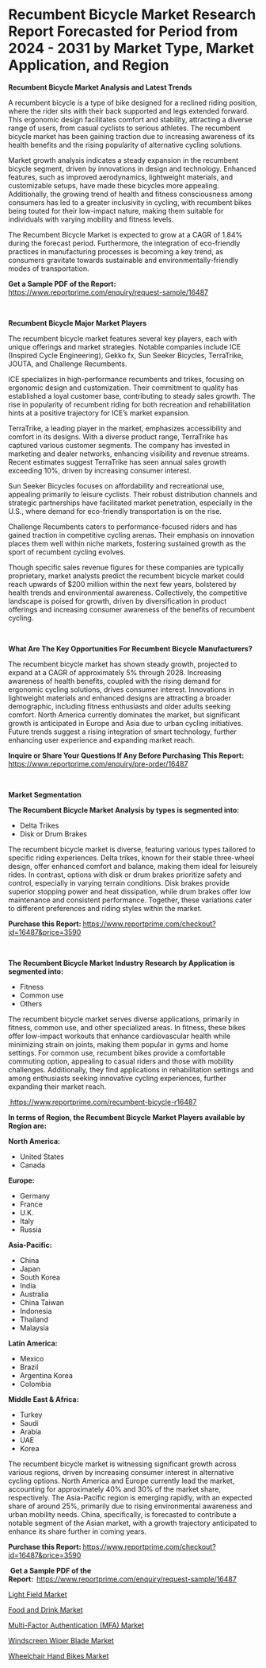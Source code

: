 <p><h1>Recumbent Bicycle Market Research Report Forecasted for Period from 2024 -  2031 by Market Type, Market Application, and Region</h1></p><p><strong>Recumbent Bicycle Market Analysis and Latest Trends</strong></p>
<p><p>A recumbent bicycle is a type of bike designed for a reclined riding position, where the rider sits with their back supported and legs extended forward. This ergonomic design facilitates comfort and stability, attracting a diverse range of users, from casual cyclists to serious athletes. The recumbent bicycle market has been gaining traction due to increasing awareness of its health benefits and the rising popularity of alternative cycling solutions.</p><p>Market growth analysis indicates a steady expansion in the recumbent bicycle segment, driven by innovations in design and technology. Enhanced features, such as improved aerodynamics, lightweight materials, and customizable setups, have made these bicycles more appealing. Additionally, the growing trend of health and fitness consciousness among consumers has led to a greater inclusivity in cycling, with recumbent bikes being touted for their low-impact nature, making them suitable for individuals with varying mobility and fitness levels.</p><p>The Recumbent Bicycle Market is expected to grow at a CAGR of 1.84% during the forecast period. Furthermore, the integration of eco-friendly practices in manufacturing processes is becoming a key trend, as consumers gravitate towards sustainable and environmentally-friendly modes of transportation.</p></p>
<p><strong>Get a Sample PDF of the Report:&nbsp;</strong> <a href="https://www.reportprime.com/enquiry/request-sample/16487?utm_campaign=113&utm_medium=2&utm_source=Github&utm_content=ia&utm_term=23112024&utm_id=recumbent-bicycle">https://www.reportprime.com/enquiry/request-sample/16487</a></p>
<p>&nbsp;</p>
<p><strong>Recumbent Bicycle Major Market Players</strong></p>
<p><p>The recumbent bicycle market features several key players, each with unique offerings and market strategies. Notable companies include ICE (Inspired Cycle Engineering), Gekko fx, Sun Seeker Bicycles, TerraTrike, JOUTA, and Challenge Recumbents. </p><p>ICE specializes in high-performance recumbents and trikes, focusing on ergonomic design and customization. Their commitment to quality has established a loyal customer base, contributing to steady sales growth. The rise in popularity of recumbent riding for both recreation and rehabilitation hints at a positive trajectory for ICE’s market expansion.</p><p>TerraTrike, a leading player in the market, emphasizes accessibility and comfort in its designs. With a diverse product range, TerraTrike has captured various customer segments. The company has invested in marketing and dealer networks, enhancing visibility and revenue streams. Recent estimates suggest TerraTrike has seen annual sales growth exceeding 10%, driven by increasing consumer interest.</p><p>Sun Seeker Bicycles focuses on affordability and recreational use, appealing primarily to leisure cyclists. Their robust distribution channels and strategic partnerships have facilitated market penetration, especially in the U.S., where demand for eco-friendly transportation is on the rise.</p><p>Challenge Recumbents caters to performance-focused riders and has gained traction in competitive cycling arenas. Their emphasis on innovation places them well within niche markets, fostering sustained growth as the sport of recumbent cycling evolves.</p><p>Though specific sales revenue figures for these companies are typically proprietary, market analysts predict the recumbent bicycle market could reach upwards of $200 million within the next few years, bolstered by health trends and environmental awareness. Collectively, the competitive landscape is poised for growth, driven by diversification in product offerings and increasing consumer awareness of the benefits of recumbent cycling.</p></p>
<p>&nbsp;</p>
<p><strong>What Are The Key Opportunities For Recumbent Bicycle Manufacturers?</strong></p>
<p><p>The recumbent bicycle market has shown steady growth, projected to expand at a CAGR of approximately 5% through 2028. Increasing awareness of health benefits, coupled with the rising demand for ergonomic cycling solutions, drives consumer interest. Innovations in lightweight materials and enhanced designs are attracting a broader demographic, including fitness enthusiasts and older adults seeking comfort. North America currently dominates the market, but significant growth is anticipated in Europe and Asia due to urban cycling initiatives. Future trends suggest a rising integration of smart technology, further enhancing user experience and expanding market reach.</p></p>
<p><strong>Inquire or Share Your Questions If Any Before Purchasing This Report:</strong> <a href="https://www.reportprime.com/enquiry/pre-order/16487?utm_campaign=113&utm_medium=2&utm_source=Github&utm_content=ia&utm_term=23112024&utm_id=recumbent-bicycle">https://www.reportprime.com/enquiry/pre-order/16487</a></p>
<p>&nbsp;</p>
<p><strong>Market Segmentation</strong></p>
<p><strong>The Recumbent Bicycle Market Analysis by types is segmented into:</strong></p>
<p><ul><li>Delta Trikes</li><li>Disk or Drum Brakes</li></ul></p>
<p><p>The recumbent bicycle market is diverse, featuring various types tailored to specific riding experiences. Delta trikes, known for their stable three-wheel design, offer enhanced comfort and balance, making them ideal for leisurely rides. In contrast, options with disk or drum brakes prioritize safety and control, especially in varying terrain conditions. Disk brakes provide superior stopping power and heat dissipation, while drum brakes offer low maintenance and consistent performance. Together, these variations cater to different preferences and riding styles within the market.</p></p>
<p><strong>Purchase this Report:&nbsp;</strong><a href="https://www.reportprime.com/checkout?id=16487&price=3590&utm_campaign=113&utm_medium=2&utm_source=Github&utm_content=ia&utm_term=23112024&utm_id=recumbent-bicycle">https://www.reportprime.com/checkout?id=16487&price=3590</a></p>
<p>&nbsp;</p>
<p><strong>The Recumbent Bicycle Market Industry Research by Application is segmented into:</strong></p>
<p><ul><li>Fitness</li><li>Common use</li><li>Others</li></ul></p>
<p><p>The recumbent bicycle market serves diverse applications, primarily in fitness, common use, and other specialized areas. In fitness, these bikes offer low-impact workouts that enhance cardiovascular health while minimizing strain on joints, making them popular in gyms and home settings. For common use, recumbent bikes provide a comfortable commuting option, appealing to casual riders and those with mobility challenges. Additionally, they find applications in rehabilitation settings and among enthusiasts seeking innovative cycling experiences, further expanding their market reach.</p></p>
<p><a href="https://www.reportprime.com/recumbent-bicycle-r16487?utm_campaign=113&utm_medium=2&utm_source=Github&utm_content=ia&utm_term=23112024&utm_id=recumbent-bicycle">&nbsp;https://www.reportprime.com/recumbent-bicycle-r16487</a></p>
<p><strong>In terms of Region, the Recumbent Bicycle Market Players available by Region are:</strong></p>
<p>
    <p> <strong> North America: </strong>
        <ul>
            <li>United States</li>
            <li>Canada</li>
        </ul>
        </p> 
    <p> <strong> Europe: </strong>
        <ul>
            <li>Germany</li>
            <li>France</li>
            <li>U.K.</li>
            <li>Italy</li>
            <li>Russia</li>
        </ul>
        </p> 
    <p> <strong> Asia-Pacific: </strong>
        <ul>
            <li>China</li>
            <li>Japan</li>
            <li>South Korea</li>
            <li>India</li>
            <li>Australia</li>
            <li>China Taiwan</li>
            <li>Indonesia</li>
            <li>Thailand</li>
            <li>Malaysia</li>
        </ul>
        </p> 
    <p> <strong> Latin America: </strong>
        <ul>
            <li>Mexico</li>
            <li>Brazil</li>
            <li>Argentina Korea</li>
            <li>Colombia</li>
        </ul>
        </p> 
    <p> <strong> Middle East & Africa: </strong>
        <ul>
            <li>Turkey</li>
            <li>Saudi</li>
            <li>Arabia</li>
            <li>UAE</li>
            <li>Korea</li>
        </ul>
    </p>
    </p>
<p><p>The recumbent bicycle market is witnessing significant growth across various regions, driven by increasing consumer interest in alternative cycling options. North America and Europe currently lead the market, accounting for approximately 40% and 30% of the market share, respectively. The Asia-Pacific region is emerging rapidly, with an expected share of around 25%, primarily due to rising environmental awareness and urban mobility needs. China, specifically, is forecasted to contribute a notable segment of the Asian market, with a growth trajectory anticipated to enhance its share further in coming years.</p></p>
<p><strong>Purchase this Report: </strong><a href="https://www.reportprime.com/checkout?id=16487&price=3590&utm_campaign=113&utm_medium=2&utm_source=Github&utm_content=ia&utm_term=23112024&utm_id=recumbent-bicycle">https://www.reportprime.com/checkout?id=16487&price=3590</a></p>
<p>&nbsp;<strong>Get a Sample PDF of the Report:&nbsp;&nbsp;</strong><a href="https://www.reportprime.com/enquiry/request-sample/16487?utm_campaign=113&utm_medium=2&utm_source=Github&utm_content=ia&utm_term=23112024&utm_id=recumbent-bicycle">https://www.reportprime.com/enquiry/request-sample/16487</a></p>
<p><strong></strong></p>
<p><p><a href="https://issuu.com/reportprime-2/docs/light-field-market-size-2030.pptx_699bb99321c5f8?utm_campaign=113&utm_medium=2&utm_source=Github&utm_content=ia&utm_term=23112024&utm_id=recumbent-bicycle">Light Field Market</a></p><p><a href="https://www.linkedin.com/pulse/regional-segment-trends-food-drink-market-2024-2031-forecasting-twhdc?utm_campaign=113&utm_medium=2&utm_source=Github&utm_content=ia&utm_term=23112024&utm_id=recumbent-bicycle">Food and Drink Market</a></p><p><a href="https://www.linkedin.com/pulse/future-multi-factor-authentication-mfa-market-trends-revenue-9ozsc?utm_campaign=113&utm_medium=2&utm_source=Github&utm_content=ia&utm_term=23112024&utm_id=recumbent-bicycle">Multi-Factor Authentication (MFA) Market</a></p><p><a href="https://github.com/LilianFaulkner65/Market-Research-Report-List-1/blob/main/windscreen-wiper-blade-market.md?utm_campaign=113&utm_medium=2&utm_source=Github&utm_content=ia&utm_term=23112024&utm_id=recumbent-bicycle">Windscreen Wiper Blade Market</a></p><p><a href="https://github.com/rileymgdorcas/Market-Research-Report-List-1/blob/main/wheelchair-hand-bikes-market.md?utm_campaign=113&utm_medium=2&utm_source=Github&utm_content=ia&utm_term=23112024&utm_id=recumbent-bicycle">Wheelchair Hand Bikes Market</a></p></p>
